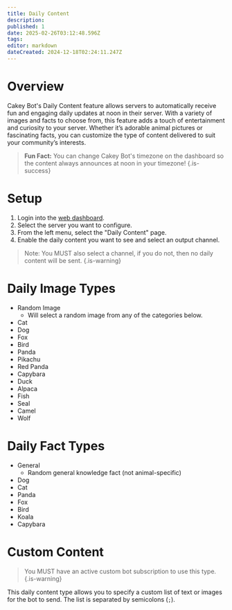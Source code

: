 ```yaml
---
title: Daily Content
description: 
published: 1
date: 2025-02-26T03:12:48.596Z
tags: 
editor: markdown
dateCreated: 2024-12-18T02:24:11.247Z
---
```


# Overview
Cakey Bot's Daily Content feature allows servers to automatically receive fun and engaging daily updates at noon in their server. With a variety of images and facts to choose from, this feature adds a touch of entertainment and curiosity to your server. Whether it’s adorable animal pictures or fascinating facts, you can customize the type of content delivered to suit your community’s interests.

> **Fun Fact:** You can change Cakey Bot's timezone on the dashboard so the content always announces at noon in your timezone!
{.is-success}

# Setup
1. Login into the [web dashboard](https://cakey.bot/dashboard/public).
2. Select the server you want to configure.
3. From the left menu, select the "Daily Content" page.
4. Enable the daily content you want to see and select an output channel.

> Note: You MUST also select a channel, if you do not, then no daily content will be sent.
{.is-warning}

# Daily Image Types
* Random Image
  * Will select a random image from any of the categories below.
* Cat
* Dog
* Fox
* Bird
* Panda
* Pikachu
* Red Panda
* Capybara
* Duck
* Alpaca
* Fish
* Seal
* Camel
* Wolf

# Daily Fact Types
* General
  * Random general knowledge fact (not animal-specific)
* Dog
* Cat
* Panda
* Fox
* Bird
* Koala
* Capybara

# Custom Content
> You MUST have an active custom bot subscription to use this type.
{.is-warning}

This daily content type allows you to specify a custom list of text or images for the bot to send. The list is separated by semicolons (`;`).